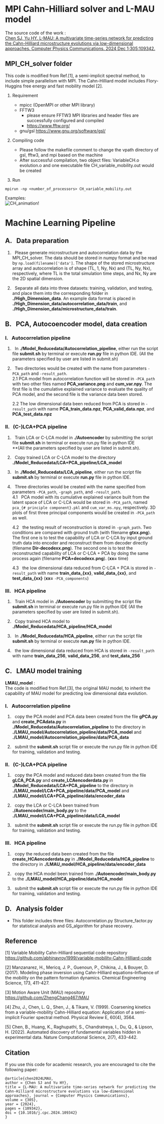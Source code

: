 #  MPI Cahn-Hilliard solver and L-MAU model

The source code of the work : <br>
[Chen SJ, Yu HY. L-MAU: A multivariate time-series network for predicting the Cahn-Hilliard microstructure evolutions via low-dimensional approaches. Computer Physics Communications. 2024 Dec 1;305:109342.](https://www.sciencedirect.com/science/article/pii/S0010465524002650)

## MPI_CH_solver folder
This code is modified from Ref.[1], a semi-implicit spectral method, to include simple parallelism with MPI.
The Cahn-Hilliard model includes Flory-Huggins free energy and fast mobility model [2].
1. Requirement
   * mpicc (OpenMPI or other MPI library)
   * FFTW3
     * please ensure FFTW3 MPI libraries and header files are successfully configured and compiled
     * https://www.fftw.org/
   * gnu/gsl https://www.gnu.org/software/gsl/ <br>

2. Compiling code
   * Please follow the makefile comment to change the vpath directory of gsl, fftw3, and mpi based on the machine
   * After successful compilation, two object files: VariableCH.o evolution.o and one executable file CH_variable_mobility.out would be created <br>
   
3. Run 
```
mpirun -np <number_of_processors> CH_variable_mobility.out

``` 
Examples: <br>
![CH_animation!](CH_evol/CH_animation.gif)
# Machine Learning Pipeline

## A. &nbsp; Data preparation
1. &nbsp; Please generate microstructure and autocorrelation data by the MPI_CH_solver. The data should be stored in numpy format and be read by `np.load(filename)['data']`. The shape of the stored microstructure array and autocorrelation is of shape (TL, 1, Ny, Nx) and (TL, Ny, Nx), respectively, where TL is the total simulation time steps, and Nx, Ny are the 2D spatial dimension. <br>

2. &nbsp; Separate all data into three datasets: training, validation, and testing, and place them into the corresponding folder in **./High_Dimension_data**. An example data format is placed in **./High_Dimension_data/autocorrelation_data/train**, and **./High_Dimension_data/microstructure_data/train**.


## B. &nbsp; PCA, Autocoencoder model, data creation

### I. &nbsp; Autocorrelation pipeline
1.  &nbsp; In **./Model_Reducedata/Autocorrelation_pipeline**, either run the script file **submit.sh** by terminal or execute **run.py** file in python IDE.
(All the parameters specified by user are listed in submit.sh)

2. &nbsp; Two directories would be created with the name from parameters `-PCA_path` and `-result_path`. <br>
   2.1 PCA model from autocorrelation function will be stored in `-PCA_path` with two other files named **PCA_variance.png** and **cum_var.npy**. The first file is the cumulative explained variance to evaluate the quality of PCA model, and the second file is the variance data been stored.
    
   2.2 The low dimensional data been reduced from PCA is stored in `-result_path` with name **PCA_train_data.npz**, **PCA_valid_data.npz**, and **PCA_test_data.npz**

### II. &nbsp; (C-)LCA+PCA pipeline
1. &nbsp; Train LCA or C-LCA model in **./Autoencoder** by submitting the script file **submit.sh** in terminal or execute run.py file in python IDE  <br> **(All the parameters specified by user are listed in submit.sh).

2. &nbsp; Copy trained LCA or C-LCA model to the directory **./Model_Reducedata/LCA+PCA_pipeline/LCA_model**

3.  &nbsp; In **./Model_Reducedata/LCA_pipeline**, either run the script file **submit.sh** by terminal or execute **run.py** file in python IDE.

4. &nbsp; Three directories would be created with the name specified from parameters `-PCA_path`, `-graph_path`, and `-result_path`. <br>
   4.1 &nbsp; PCA model with its cumulative explained variance built from the latent space of LCA or C-LCA would be stored in `-PCA_path`, named `pca_{# principle component}.pkl` and `cum_var_ms.npy`, respectively. 3D plots of first three principal components would be created in `-PCA_path` as well.

   4.2 &nbsp; the testing result of reconstruction is stored in `-graph_path`. Two conditions are compared with ground truth (with filename **gtxx.png**). The first one is to test the capability of LCA or C-LCA by input ground truth data into encoder and reconstruct them from decoder directly (filename **Dir-decodexx.png**). The second one is to test the reconstructed capability of LCA or C-LCA + PCA by doing the same process again (filename **PCA+decodexx.png**). (**xx=** time)

   4.3 &nbsp; the low dimensional data reduced from C-LCA + PCA is stored in `-result_path` with name **train_data_{xx}**, **valid_data_{xx}**, and **test_data_{xx}** (**xx=** `-PCA_components`)
### III. &nbsp; HCA pipeline
1. &nbsp; Train HCA model in **./Autoencoder** by submitting the script file **submit.sh** in terminal or execute run.py file in python IDE 
(All the parameters specified by user are listed in submit.sh).

2. &nbsp; Copy trained HCA model to **./Model_Reducedata/HCA_pipeline/HCA_model**

3. &nbsp; In **./Model_Reducedata/HCA_pipeline**, either run the script file **submit.sh** by terminal or execute **run.py** file in python IDE.

4. &nbsp; the low dimensional data reduced from HCA is stored in `-result_path` with name **train_data_256**, **valid_data_256**, and **test_data_256**

## C. &nbsp; LMAU model training
**LMAU_model** :<br>
The code is modified from Ref.[3], the original MAU model, to inherit the capability of MAU model for predicting low dimensional data evolution.

### I. &nbsp; Autocorrelation pipeline
1. &nbsp;  copy the PCA model and PCA data been created from the file **gPCA.py** and **create_PCAdata.py** in **./Model_Reducedata/Autocorrelation_pipeline** to the directory in **./LMAU_model/Autocorrelation_pipeline/data/PCA_model** and **./LMAU_model/Autocorrelation_pipeline/data/PCA_data**

2. &nbsp; submit the **submit.sh** script file or execute the run.py file in python IDE for training, validation and testing.

### II. &nbsp; (C-)LCA+PCA pipeline
1. &nbsp;  copy the PCA model and reduced data been created from the file **gLCA_PCA.py** and **create_LCAencoderdata.py** in **./Model_Reducedata/LCA+PCA_pipeline** to the directory in **./LMAU_model/LCA+PCA_pipeline/data/PCA_model** and **./LMAU_model/LCA+PCA_pipeline/data/encoder_data**

2. &nbsp; copy the LCA or C-LCA been trained from **./Autoencoder/main_body.py** to the **./LMAU_model/LCA+PCA_pipeline/data/LCA_model**

3. &nbsp; submit the **submit.sh** script file or execute the run.py file in python IDE for training, validation and testing.

### III. &nbsp; HCA pipeline
1. &nbsp;  copy the reduced data been created from the file **create_HCAencoderdata.py** in **./Model_Reducedata/HCA_pipeline** to the directory in **./LMAU_model/HCA_pipeline/data/encoder_data**

2. &nbsp; copy the HCA model been trained from **./Autoencoder/main_body.py** to the **./LMAU_model/HCA_pipeline/data/HCA_model**

3. &nbsp; submit the **submit.sh** script file or execute the run.py file in python IDE for training, validation and testing.

## D. &nbsp; Analysis folder
* This folder includes three files: Autocorrelation.py Structure_factor.py for statistical analysis and GS_algorithm for phase recovery.


## Reference

[1] Variable Mobility Cahn-Hilliard sequential code repository https://github.com/abhinavroy1999/variable-mobility-Cahn-Hilliard-code

[2] Manzanarez, H., Mericq, J. P., Guenoun, P., Chikina, J., & Bouyer, D. (2017). Modeling phase inversion using Cahn-Hilliard equations–Influence of the mobility on the pattern formation dynamics. Chemical Engineering Science, 173, 411-427.

[3] Motion Aware Unit (MAU) repository https://github.com/ZhengChang467/MAU

[4] Zhu, J., Chen, L. Q., Shen, J., & Tikare, V. (1999). Coarsening kinetics from a variable-mobility Cahn-Hilliard equation: Application of a semi-implicit Fourier spectral method. Physical Review E, 60(4), 3564.

[5] Chen, B., Huang, K., Raghupathi, S., Chandratreya, I., Du, Q., & Lipson, H. (2022). Automated discovery of fundamental variables hidden in experimental data. Nature Computational Science, 2(7), 433-442.


## Citation
If you use this code for academic research, you are encouraged to cite the following paper: <br>
```
@article{chen2024LMAU,
author = {Chen SJ and Yu HY},
title = {L-MAU: A multivariate time-series network for predicting the Cahn-Hilliard microstructure evolutions via low-dimensional approaches}, journal = {Computer Physics Communications},
volume = {305},
year = {2024},
pages = {109342},
doi = {10.1016/j.cpc.2024.109342}
}
```

